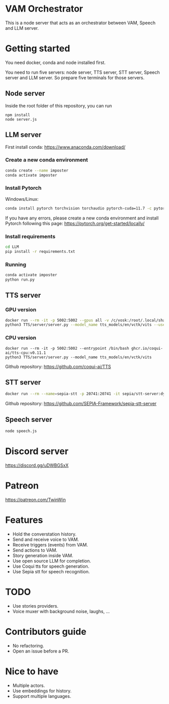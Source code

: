 
# VAM Orchestrator

This is a node server that acts as an orchestrator between VAM, Speech and LLM server.


# Getting started

You need docker, conda and node installed first.

You need to run five servers: node server, TTS server, STT server, Speech server and LLM server. So prepare five terminals for those servers.

## Node server

Inside the root folder of this repository, you can run
```
npm install
node server.js
```

## LLM server

First install conda: https://www.anaconda.com/download/

### Create a new conda environment

```bash
conda create --name imposter
conda activate imposter
```

### Install Pytorch

Windows/Linux:

```bash
conda install pytorch torchvision torchaudio pytorch-cuda=11.7 -c pytorch -c nvidia
```

If you have any errors, please create a new conda environment and install Pytorch following this page: https://pytorch.org/get-started/locally/


### Install requirements

```bash
cd LLM
pip install -r requirements.txt
```

### Running

```bash
conda activate imposter
python run.py
```

## TTS server

### GPU version
```bash
docker run --rm -it -p 5002:5002 --gpus all -v /c/vosk:/root/.local/share/ --entrypoint /bin/bash ghcr.io/coqui-ai/tts:v0.11.1
python3 TTS/server/server.py --model_name tts_models/en/vctk/vits --use_cuda true
```

### CPU version
``` 
docker run --rm -it -p 5002:5002 --entrypoint /bin/bash ghcr.io/coqui-ai/tts-cpu:v0.11.1
python3 TTS/server/server.py --model_name tts_models/en/vctk/vits
```


Github repository: https://github.com/coqui-ai/TTS

## STT server
```bash
docker run --rm --name=sepia-stt -p 20741:20741 -it sepia/stt-server:dynamic_v1.0.0_amd64
```
Github repository: https://github.com/SEPIA-Framework/sepia-stt-server

## Speech server
```bash
node speech.js
```

# Discord server
https://discord.gg/uDWBGSxX

# Patreon
https://patreon.com/TwinWin

# Features
- Hold the converstation history.
- Send and receive voice to VAM.
- Receive triggers (events) from VAM.
- Send actions to VAM.
- Story generation inside VAM.
- Use open source LLM for completion.
- Use Coqui tts for speech generation.
- Use Sepia stt for speech recognition.

# TODO
- Use stories providers.
- Voice muxer with background noise, laughs, ...

# Contributors guide
- No refactoring.
- Open an issue before a PR.

# Nice to have
- Multiple actors.
- Use embeddings for history.
- Support multiple languages.